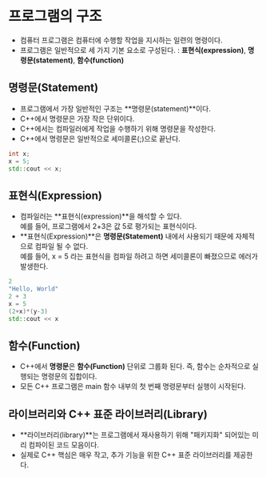 # 프로그램의 구조

 - 컴퓨터 프로그램은 컴퓨터에 수행할 작업을 지시하는 일련의 명령이다.
 - 프로그램은 일반적으로 세 가지 기본 요소로 구성된다. : **표현식(expression)**, **명령문(statement)**, **함수(function)**

 ## 명령문(Statement)

 - 프로그램에서 가장 일반적인 구조는 **명령문(statement)**이다.
 - C++에서 명령문은 가장 작은 단위이다.
 - C++에서는 컴파일러에게 작업을 수행하기 위해 명령문을 작성한다.
 - C++에서 명령문은 일반적으로 세미콜론(;)으로 끝난다.

 ```cpp
 int x;
 x = 5;
 std::cout << x;
 ```

 ## 표현식(Expression)

 - 컴파일러는 **표현식(expression)**을 해석할 수 있다.<br>예를 들어, 프로그램에서 2+3은 값 5로 평가되는 표현식이다.
 - **표현식(Expression)**은 **명령문(Statement)** 내에서 사용되기 때문에 자체적으로 컴파일 될 수 없다.<br>예를 들어, x = 5 라는 표현식을 컴파일 하려고 하면 세미콜론이 빠졌으므로 에러가 발생한다.

```cpp
2
"Hello, World"
2 + 3
x = 5
(2+x)*(y-3)
std::cout << x
```

## 함수(Function)

 - C++에서 **명령문**은 **함수(Function)** 단위로 그룹화 된다. 즉, 함수는 순차적으로 실행되는 명령문의 집합이다.
 - 모든 C++ 프로그램은 main 함수 내부의 첫 번째 명령문부터 실행이 시작된다.

## 라이브러리와 C++ 표준 라이브러리(Library)

 - **라이브러리(library)**는 프로그램에서 재사용하기 위해 "패키지화" 되어있는 미리 컴파이된 코드 모음이다.
 - 실제로 C++ 핵심은 매우 작고, 추가 기능을 위한 C++ 표준 라이브러리를 제공한다.
